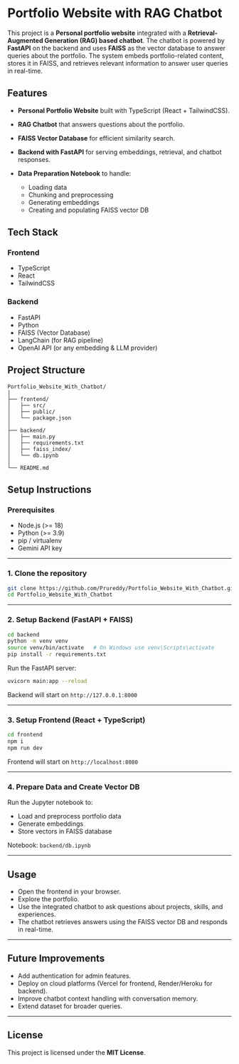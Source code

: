 # Portfolio Website with RAG Chatbot

This project is a **Personal portfolio website** integrated with a **Retrieval-Augmented Generation (RAG) based chatbot**. The chatbot is powered by **FastAPI** on the backend and uses **FAISS** as the vector database to answer queries about the portfolio. The system embeds portfolio-related content, stores it in FAISS, and retrieves relevant information to answer user queries in real-time.

## Features

* **Personal Portfolio Website** built with TypeScript (React + TailwindCSS).
* **RAG Chatbot** that answers questions about the portfolio.
* **FAISS Vector Database** for efficient similarity search.
* **Backend with FastAPI** for serving embeddings, retrieval, and chatbot responses.
* **Data Preparation Notebook** to handle:

  * Loading data
  * Chunking and preprocessing
  * Generating embeddings
  * Creating and populating FAISS vector DB

## Tech Stack

### Frontend

* TypeScript
* React
* TailwindCSS

### Backend

* FastAPI
* Python
* FAISS (Vector Database)
* LangChain (for RAG pipeline)
* OpenAI API (or any embedding & LLM provider)

## Project Structure

```
Portfolio_Website_With_Chatbot/
│
├── frontend/                     
│   ├── src/
│   ├── public/
│   └── package.json
│
├── backend/                      
│   ├── main.py                   
│   ├── requirements.txt          
│   ├── faiss_index/                
│   └── db.ipynb 
│         
└── README.md
```

## Setup Instructions

### Prerequisites

* Node.js (>= 18)
* Python (>= 3.9)
* pip / virtualenv
* Gemini API key

---

### 1. Clone the repository

```bash
git clone https://github.com/Prureddy/Portfolio_Website_With_Chatbot.git
cd Portfolio_Website_With_Chatbot
```

---

### 2. Setup Backend (FastAPI + FAISS)

```bash
cd backend
python -m venv venv
source venv/bin/activate   # On Windows use venv\Scripts\activate
pip install -r requirements.txt
```

Run the FastAPI server:

```bash
uvicorn main:app --reload
```

Backend will start on `http://127.0.0.1:8000`

---

### 3. Setup Frontend (React + TypeScript)

```bash
cd frontend
npm i
npm run dev
```

Frontend will start on `http://localhost:8080`

---

### 4. Prepare Data and Create Vector DB

Run the Jupyter notebook to:

* Load and preprocess portfolio data
* Generate embeddings
* Store vectors in FAISS database

Notebook: `backend/db.ipynb`

---

## Usage

* Open the frontend in your browser.
* Explore the portfolio.
* Use the integrated chatbot to ask questions about projects, skills, and experiences.
* The chatbot retrieves answers using the FAISS vector DB and responds in real-time.

---

## Future Improvements

* Add authentication for admin features.
* Deploy on cloud platforms (Vercel for frontend, Render/Heroku for backend).
* Improve chatbot context handling with conversation memory.
* Extend dataset for broader queries.

---

## License

This project is licensed under the **MIT License**.

